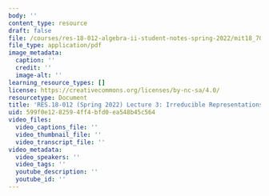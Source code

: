 ```yaml
---
body: ''
content_type: resource
draft: false
file: /courses/res-18-012-algebra-ii-student-notes-spring-2022/mit18_702s22_lec3.pdf
file_type: application/pdf
image_metadata:
  caption: ''
  credit: ''
  image-alt: ''
learning_resource_types: []
license: https://creativecommons.org/licenses/by-nc-sa/4.0/
resourcetype: Document
title: 'RES.18-012 (Spring 2022) Lecture 3: Irreducible Representations'
uid: 599f0e12-8259-4ff4-bfd0-ea548b45c564
video_files:
  video_captions_file: ''
  video_thumbnail_file: ''
  video_transcript_file: ''
video_metadata:
  video_speakers: ''
  video_tags: ''
  youtube_description: ''
  youtube_id: ''
---
```

